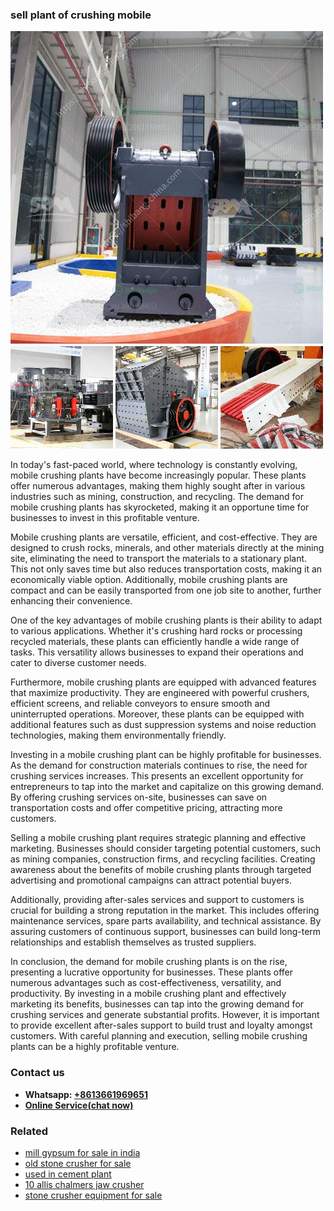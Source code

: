 <h3>sell plant of crushing mobile</h3><img src='1706773639.jpg' alt=''><p>In today's fast-paced world, where technology is constantly evolving, mobile crushing plants have become increasingly popular. These plants offer numerous advantages, making them highly sought after in various industries such as mining, construction, and recycling. The demand for mobile crushing plants has skyrocketed, making it an opportune time for businesses to invest in this profitable venture.</p><p>Mobile crushing plants are versatile, efficient, and cost-effective. They are designed to crush rocks, minerals, and other materials directly at the mining site, eliminating the need to transport the materials to a stationary plant. This not only saves time but also reduces transportation costs, making it an economically viable option. Additionally, mobile crushing plants are compact and can be easily transported from one job site to another, further enhancing their convenience.</p><p>One of the key advantages of mobile crushing plants is their ability to adapt to various applications. Whether it's crushing hard rocks or processing recycled materials, these plants can efficiently handle a wide range of tasks. This versatility allows businesses to expand their operations and cater to diverse customer needs.</p><p>Furthermore, mobile crushing plants are equipped with advanced features that maximize productivity. They are engineered with powerful crushers, efficient screens, and reliable conveyors to ensure smooth and uninterrupted operations. Moreover, these plants can be equipped with additional features such as dust suppression systems and noise reduction technologies, making them environmentally friendly.</p><p>Investing in a mobile crushing plant can be highly profitable for businesses. As the demand for construction materials continues to rise, the need for crushing services increases. This presents an excellent opportunity for entrepreneurs to tap into the market and capitalize on this growing demand. By offering crushing services on-site, businesses can save on transportation costs and offer competitive pricing, attracting more customers.</p><p>Selling a mobile crushing plant requires strategic planning and effective marketing. Businesses should consider targeting potential customers, such as mining companies, construction firms, and recycling facilities. Creating awareness about the benefits of mobile crushing plants through targeted advertising and promotional campaigns can attract potential buyers.</p><p>Additionally, providing after-sales services and support to customers is crucial for building a strong reputation in the market. This includes offering maintenance services, spare parts availability, and technical assistance. By assuring customers of continuous support, businesses can build long-term relationships and establish themselves as trusted suppliers.</p><p>In conclusion, the demand for mobile crushing plants is on the rise, presenting a lucrative opportunity for businesses. These plants offer numerous advantages such as cost-effectiveness, versatility, and productivity. By investing in a mobile crushing plant and effectively marketing its benefits, businesses can tap into the growing demand for crushing services and generate substantial profits. However, it is important to provide excellent after-sales support to build trust and loyalty amongst customers. With careful planning and execution, selling mobile crushing plants can be a highly profitable venture.</p><h3>Contact us</h3><ul><li><strong>Whatsapp:&nbsp;<a href="https://wa.me/8613661969651">+8613661969651</a></strong></li><li><a href="https://swt.shibang-china.com/?git&amp;zhl&amp;sell plant of crushing mobile"><strong>Online Service(chat now)</strong></a></li></ul><h3>Related</h3><ul><li><a href='mill gypsum for sale in india.md'>mill gypsum for sale in india</a></li><li><a href='old stone crusher for sale.md'>old stone crusher for sale</a></li><li><a href='used in cement plant.md'>used in cement plant</a></li><li><a href='10 allis chalmers jaw crusher.md'>10 allis chalmers jaw crusher</a></li><li><a href='stone crusher equipment for sale.md'>stone crusher equipment for sale</a></li></ul>